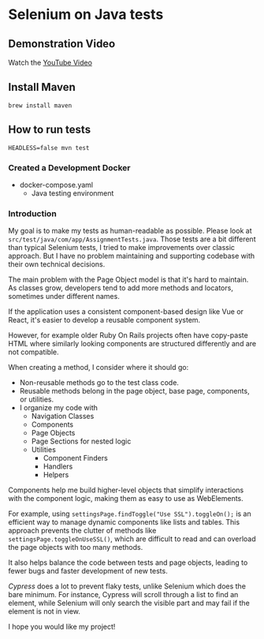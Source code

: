 # Selenium on Java tests

## Demonstration Video

Watch the [YouTube Video](https://youtu.be/0duadxJvgX0)

## Install Maven

```brew install maven```

## How to run tests

```HEADLESS=false mvn test```

### Created a Development Docker

- docker-compose.yaml
    - Java testing environment

### Introduction

My goal is to make my tests as human-readable as possible. Please look at `src/test/java/com/app/AssignmentTests.java`. Those tests are a bit different than typical Selenium tests, I tried to make improvements over classic approach. But I have no problem maintaining and supporting codebase with their own technical decisions.

The main problem with the Page Object model is that it's hard to maintain. As classes grow, developers tend to add more methods and locators, sometimes under different names.

If the application uses a consistent component-based design like Vue or React, it's easier to develop a reusable component system. 

However, for example older Ruby On Rails projects often have copy-paste HTML where similarly looking components are structured differently and are not compatible.

When creating a method, I consider where it should go:

- Non-reusable methods go to the test class code.
- Reusable methods belong in the page object, base page, components, or utilities.
- I organize my code with 
    - Navigation Classes
    - Components
    - Page Objects 
    - Page Sections for nested logic 
    - Utilities
        - Component Finders
        - Handlers
        - Helpers

Components help me build higher-level objects that simplify interactions with the component logic, making them as easy to use as WebElements. 

For example, using `settingsPage.findToggle("Use SSL").toggleOn();` is an efficient way to manage dynamic components like lists and tables. This approach prevents the clutter of methods like `settingsPage.toggleOnUseSSL()`, which are difficult to read and can overload the page objects with too many methods. 

It also helps balance the code between tests and page objects, leading to fewer bugs and faster development of new tests.

*Cypress* does a lot to prevent flaky tests, unlike Selenium which does the bare minimum. For instance, Cypress will scroll through a list to find an element, while Selenium will only search the visible part and may fail if the element is not in view.

I hope you would like my project!